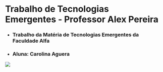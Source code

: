 # Trabalho de Tecnologias Emergentes - Professor Alex Pereira

- ### Trabalho da Matéria de Tecnologias Emergentes da Faculdade Alfa

- ### Aluna: Carolina Aguera

<img src="https://www.alfaumuarama.edu.br/fau/images/logo_novo.png?v=1658881864">